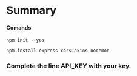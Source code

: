 # Summary

#### Comands

`npm init --yes`

`npm install express cors axios nodemon`

### Complete the line API_KEY with your key.


